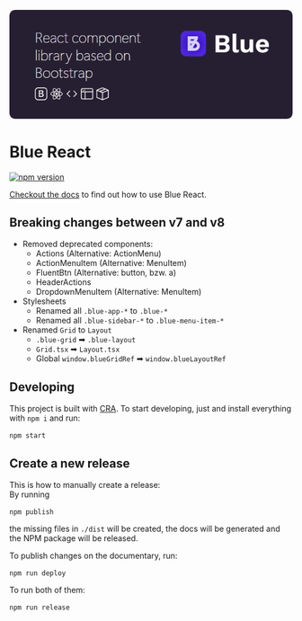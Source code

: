<p align="center">
<img src="https://raw.githubusercontent.com/bruegmann/blue-react/master/public/blue-readme-cover.png" alt="React component library based on Bootstrap">
</p>

# Blue React

[![npm version](https://img.shields.io/npm/v/blue-react)](https://www.npmjs.com/package/blue-react)

[Checkout the docs](https://bruegmann.github.io/blue-react) to find out how to
use Blue React.

## Breaking changes between v7 and v8

-   Removed deprecated components:
    -   Actions (Alternative: ActionMenu)
    -   ActionMenuItem (Alternative: MenuItem)
    -   FluentBtn (Alternative: button, bzw. a)
    -   HeaderActions
    -   DropdownMenuItem (Alternative: MenuItem)
-   Stylesheets
    -   Renamed all `.blue-app-*` to `.blue-*`
    -   Renamed all `.blue-sidebar-*` to `.blue-menu-item-*`
-   Renamed `Grid` to `Layout`
    -   `.blue-grid` ➡ `.blue-layout`
    -   `Grid.tsx` ➡ `Layout.tsx`
    -   Global `window.blueGridRef` ➡ `window.blueLayoutRef`

## Developing

This project is built with [CRA](https://create-react-app.dev/). To start
developing, just and install everything with `npm i` and run:

```
npm start
```

## Create a new release

This is how to manually create a release:\
By running

```
npm publish
```

the missing files in `./dist` will be created, the docs will be generated and
the NPM package will be released.

To publish changes on the documentary, run:

```
npm run deploy
```

To run both of them:

```
npm run release
```
